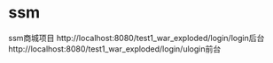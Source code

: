 # ssm
ssm商城项目
http://localhost:8080/test1_war_exploded/login/login后台
http://localhost:8080/test1_war_exploded/login/ulogin前台

